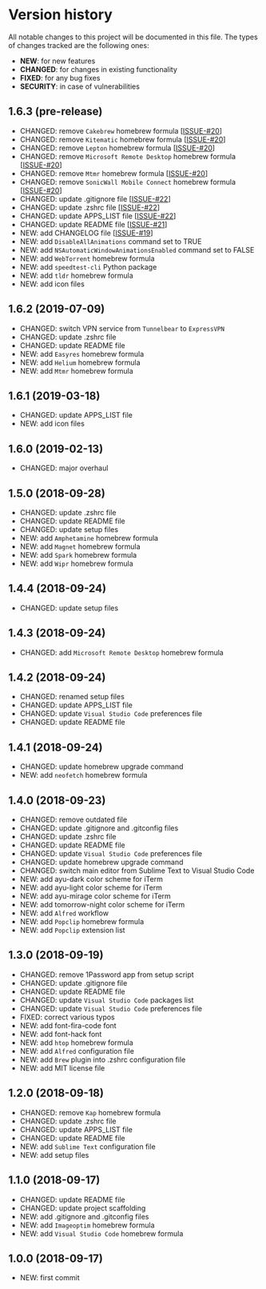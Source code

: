 # Version history

All notable changes to this project will be documented in this file. The types of changes tracked are the following ones:

* __NEW__: for new features
* __CHANGED__: for changes in existing functionality
* __FIXED__: for any bug fixes
* __SECURITY__: in case of vulnerabilities

## __1.6.3__ (pre-release)

* CHANGED: remove `Cakebrew` homebrew formula [[ISSUE-#20](https://github.com/MarioCatuogno/Clean-macOS/issues/20)]
* CHANGED: remove `Kitematic` homebrew formula [[ISSUE-#20](https://github.com/MarioCatuogno/Clean-macOS/issues/20)]
* CHANGED: remove `Lepton` homebrew formula [[ISSUE-#20](https://github.com/MarioCatuogno/Clean-macOS/issues/20)]
* CHANGED: remove `Microsoft Remote Desktop` homebrew formula [[ISSUE-#20](https://github.com/MarioCatuogno/Clean-macOS/issues/20)]
* CHANGED: remove `Mtmr` homebrew formula [[ISSUE-#20](https://github.com/MarioCatuogno/Clean-macOS/issues/20)]
* CHANGED: remove `SonicWall Mobile Connect` homebrew formula [[ISSUE-#20](https://github.com/MarioCatuogno/Clean-macOS/issues/20)]
* CHANGED: update .gitignore file [[ISSUE-#22](https://github.com/MarioCatuogno/Clean-macOS/issues/22)]
* CHANGED: update .zshrc file [[ISSUE-#22](https://github.com/MarioCatuogno/Clean-macOS/issues/22)]
* CHANGED: update APPS_LIST file [[ISSUE-#22](https://github.com/MarioCatuogno/Clean-macOS/issues/22)]
* CHANGED: update README file [[ISSUE-#21](https://github.com/MarioCatuogno/Clean-macOS/issues/21)]
* NEW: add CHANGELOG file [[ISSUE-#19](https://github.com/MarioCatuogno/Clean-macOS/issues/19)]
* NEW: add `DisableAllAnimations` command set to TRUE
* NEW: add `NSAutomaticWindowAnimationsEnabled` command set to FALSE
* NEW: add `WebTorrent` homebrew formula
* NEW: add `speedtest-cli` Python package
* NEW: add `tldr` homebrew formula
* NEW: add icon files

## __1.6.2__ (2019-07-09)

* CHANGED: switch VPN service from `Tunnelbear` to `ExpressVPN`
* CHANGED: update .zshrc file
* CHANGED: update README file
* NEW: add `Easyres` homebrew formula
* NEW: add `Helium` homebrew formula
* NEW: add `Mtmr` homebrew formula

## __1.6.1__ (2019-03-18)

* CHANGED: update APPS_LIST file
* NEW: add icon files

## __1.6.0__ (2019-02-13)

* CHANGED: major overhaul

## __1.5.0__ (2018-09-28)

* CHANGED: update .zshrc file
* CHANGED: update README file
* CHANGED: update setup files
* NEW: add `Amphetamine` homebrew formula
* NEW: add `Magnet` homebrew formula
* NEW: add `Spark` homebrew formula
* NEW: add `Wipr` homebrew formula

## __1.4.4__ (2018-09-24)

* CHANGED: update setup files

## __1.4.3__ (2018-09-24)

* CHANGED: add `Microsoft Remote Desktop` homebrew formula

## __1.4.2__ (2018-09-24)

* CHANGED: renamed setup files
* CHANGED: update APPS_LIST file
* CHANGED: update `Visual Studio Code` preferences file
* CHANGED: update README file

## __1.4.1__ (2018-09-24)

* CHANGED: update homebrew upgrade command
* NEW: add `neofetch` homebrew formula

## __1.4.0__ (2018-09-23)

* CHANGED: remove outdated file
* CHANGED: update .gitignore and .gitconfig files
* CHANGED: update .zshrc file
* CHANGED: update README file
* CHANGED: update `Visual Studio Code` preferences file
* CHANGED: update homebrew upgrade command
* CHANGED: switch main editor from Sublime Text to Visual Studio Code
* NEW: add ayu-dark color scheme for iTerm
* NEW: add ayu-light color scheme for iTerm
* NEW: add ayu-mirage color scheme for iTerm
* NEW: add tomorrow-night color scheme for iTerm
* NEW: add `Alfred` workflow
* NEW: add `Popclip` homebrew formula
* NEW: add `Popclip` extension list

## __1.3.0__ (2018-09-19)

* CHANGED: remove 1Password app from setup script
* CHANGED: update .gitignore file
* CHANGED: update README file
* CHANGED: update `Visual Studio Code` packages list
* CHANGED: update `Visual Studio Code` preferences file
* FIXED: correct various typos
* NEW: add font-fira-code font
* NEW: add font-hack font
* NEW: add `htop` homebrew formula
* NEW: add `Alfred` configuration file
* NEW: add `Brew` plugin into .zshrc configuration file
* NEW: add MIT license file

## __1.2.0__ (2018-09-18)

* CHANGED: remove `Kap` homebrew formula
* CHANGED: update .zshrc file
* CHANGED: update APPS_LIST file
* CHANGED: update README file
* NEW: add `Sublime Text` configuration file
* NEW: add setup files

## __1.1.0__ (2018-09-17)

* CHANGED: update README file
* CHANGED: update project scaffolding
* NEW: add .gitignore and .gitconfig files
* NEW: add `Imageoptim` homebrew formula
* NEW: add `Visual Studio Code` homebrew formula

## __1.0.0__ (2018-09-17)

* NEW: first commit

